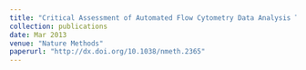 ```yaml
---
title: "Critical Assessment of Automated Flow Cytometry Data Analysis Techniques"
collection: publications
date: Mar 2013
venue: "Nature Methods"
paperurl: "http://dx.doi.org/10.1038/nmeth.2365"
---
```


